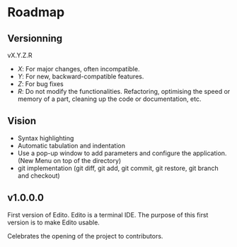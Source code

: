 # Roadmap

## Versionning

vX.Y.Z.R

- *X*: For major changes, often incompatible.
- *Y*: For new, backward-compatible features.
- *Z*: For bug fixes
- *R*: Do not modify the functionalities. Refactoring, optimising the speed or memory of a part, cleaning up the code or documentation, etc.

## Vision

- Syntax highlighting
- Automatic tabulation and indentation
- Use a pop-up window to add parameters and configure the application. (New Menu on top of the directory)
- git implementation (git diff, git add, git commit, git restore, git branch and checkout)

## v1.0.0.0

First version of Edito. Edito is a terminal IDE. The purpose of this first version is to make Edito usable.

Celebrates the opening of the project to contributors.
